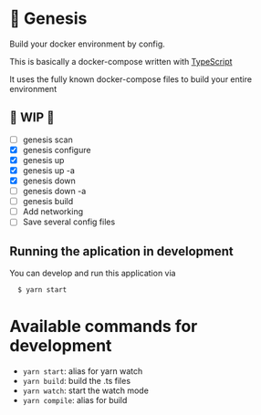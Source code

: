 # :construction: Genesis

Build your docker environment by config.

This is basically a docker-compose written with [TypeScript](https://www.typescriptlang.org/)

It uses the fully known docker-compose files to build your entire environment

## :construction: WIP :construction: 

- [ ] genesis scan
- [x] genesis configure
- [x] genesis up
- [x] genesis up -a
- [x] genesis down
- [ ] genesis down -a
- [ ] genesis build
- [ ] Add networking
- [ ] Save several config files

## Running the aplication in development

You can develop and run this application via

```js
  $ yarn start
```

# Available commands for development

- `yarn start`: alias for yarn watch
- `yarn build`: build the .ts files
- `yarn watch`: start the watch mode
- `yarn compile`: alias for build
